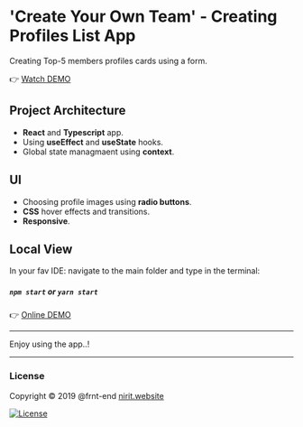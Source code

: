 # 'Create Your Own Team' - Creating Profiles List App

 Creating Top-5 members profiles cards using a form.

👉 [Watch DEMO](https://Frnt-End.github.io/List-Form-React-Context-Typescript)

##  Project Architecture

* **React** and **Typescript** app.
* Using **useEffect** and **useState** hooks.
* Global state managmaent using **context**.

##  UI

* Choosing profile images using **radio buttons**.
* **CSS** hover effects and transitions.
* **Responsive**.

##  Local View

In your fav IDE: navigate to the main folder and type in the terminal:
##### `npm start` or  `yarn start`

👉 [Online DEMO](https://Frnt-End.github.io/List-Form-React-Context-Typescript)

***
Enjoy using the app..!
***

### License

Copyright © 2019 @frnt-end
[nirit.website](https:///nirit.website)

[![License](https://img.shields.io/badge/License-Apache%202.0-blue.svg)](https://opensource.org/licenses/Apache-2.0)